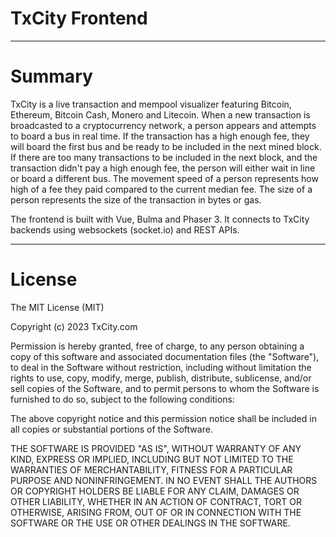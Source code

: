 # TxCity Frontend

---

# Summary

TxCity is a live transaction and mempool visualizer featuring Bitcoin, Ethereum, Bitcoin Cash, Monero and Litecoin. When a new transaction is broadcasted to a cryptocurrency network, a person appears and attempts to board a bus in real time. If the transaction has a high enough fee, they will board the first bus and be ready to be included in the next mined block. If there are too many transactions to be included in the next block, and the transaction didn't pay a high enough fee, the person will either wait in line or board a different bus. The movement speed of a person represents how high of a fee they paid compared to the current median fee. The size of a person represents the size of the transaction in bytes or gas.

The frontend is built with Vue, Bulma and Phaser 3. It connects to TxCity backends using websockets (socket.io) and REST APIs.


---


# License

The MIT License (MIT)

Copyright (c) 2023 TxCity.com

Permission is hereby granted, free of charge, to any person obtaining a copy
of this software and associated documentation files (the "Software"), to deal
in the Software without restriction, including without limitation the rights
to use, copy, modify, merge, publish, distribute, sublicense, and/or sell
copies of the Software, and to permit persons to whom the Software is
furnished to do so, subject to the following conditions:

The above copyright notice and this permission notice shall be included in all
copies or substantial portions of the Software.

THE SOFTWARE IS PROVIDED "AS IS", WITHOUT WARRANTY OF ANY KIND, EXPRESS OR
IMPLIED, INCLUDING BUT NOT LIMITED TO THE WARRANTIES OF MERCHANTABILITY,
FITNESS FOR A PARTICULAR PURPOSE AND NONINFRINGEMENT. IN NO EVENT SHALL THE
AUTHORS OR COPYRIGHT HOLDERS BE LIABLE FOR ANY CLAIM, DAMAGES OR OTHER
LIABILITY, WHETHER IN AN ACTION OF CONTRACT, TORT OR OTHERWISE, ARISING FROM,
OUT OF OR IN CONNECTION WITH THE SOFTWARE OR THE USE OR OTHER DEALINGS IN THE
SOFTWARE.
